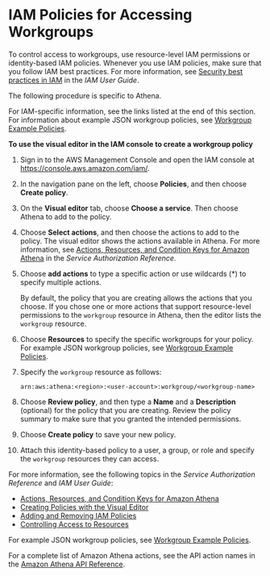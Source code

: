 # IAM Policies for Accessing Workgroups<a name="workgroups-iam-policy"></a>

To control access to workgroups, use resource\-level IAM permissions or identity\-based IAM policies\. Whenever you use IAM policies, make sure that you follow IAM best practices\. For more information, see [Security best practices in IAM](https://docs.aws.amazon.com/IAM/latest/UserGuide/best-practices.html) in the *IAM User Guide*\.

The following procedure is specific to Athena\. 

For IAM\-specific information, see the links listed at the end of this section\. For information about example JSON workgroup policies, see [Workgroup Example Policies](example-policies-workgroup.md)\.

**To use the visual editor in the IAM console to create a workgroup policy**

1. Sign in to the AWS Management Console and open the IAM console at [https://console\.aws\.amazon\.com/iam/](https://console.aws.amazon.com/iam/)\.

1. In the navigation pane on the left, choose **Policies**, and then choose **Create policy**\.

1. On the **Visual editor** tab, choose **Choose a service**\. Then choose Athena to add to the policy\.

1. Choose **Select actions**, and then choose the actions to add to the policy\. The visual editor shows the actions available in Athena\. For more information, see [Actions, Resources, and Condition Keys for Amazon Athena](https://docs.aws.amazon.com/service-authorization/latest/reference/list_amazonathena.html) in the *Service Authorization Reference*\.

1. Choose **add actions** to type a specific action or use wildcards \(\*\) to specify multiple actions\. 

   By default, the policy that you are creating allows the actions that you choose\. If you chose one or more actions that support resource\-level permissions to the `workgroup` resource in Athena, then the editor lists the `workgroup` resource\. 

1. Choose **Resources** to specify the specific workgroups for your policy\. For example JSON workgroup policies, see [Workgroup Example Policies](example-policies-workgroup.md)\.

1. Specify the `workgroup` resource as follows:

   ```
   arn:aws:athena:<region>:<user-account>:workgroup/<workgroup-name>
   ```

1. Choose **Review policy**, and then type a **Name** and a **Description** \(optional\) for the policy that you are creating\. Review the policy summary to make sure that you granted the intended permissions\. 

1. Choose **Create policy** to save your new policy\.

1. Attach this identity\-based policy to a user, a group, or role and specify the `workgroup` resources they can access\.

For more information, see the following topics in the *Service Authorization Reference* and *IAM User Guide*:
+ [Actions, Resources, and Condition Keys for Amazon Athena](https://docs.aws.amazon.com/service-authorization/latest/reference/list_amazonathena.html)
+ [Creating Policies with the Visual Editor](https://docs.aws.amazon.com/IAM/latest/UserGuide/access_policies_create.html#access_policies_create-visual-editor)
+ [Adding and Removing IAM Policies](https://docs.aws.amazon.com/IAM/latest/UserGuide/access_policies_manage-attach-detach.html)
+ [Controlling Access to Resources](https://docs.aws.amazon.com/IAM/latest/UserGuide/access_controlling.html#access_controlling-resources)

For example JSON workgroup policies, see [Workgroup Example Policies](example-policies-workgroup.md)\.

For a complete list of Amazon Athena actions, see the API action names in the [Amazon Athena API Reference](https://docs.aws.amazon.com/athena/latest/APIReference/)\. 